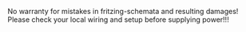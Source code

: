No warranty for mistakes in fritzing-schemata and resulting damages! Please check your local wiring and setup before supplying power!!!

